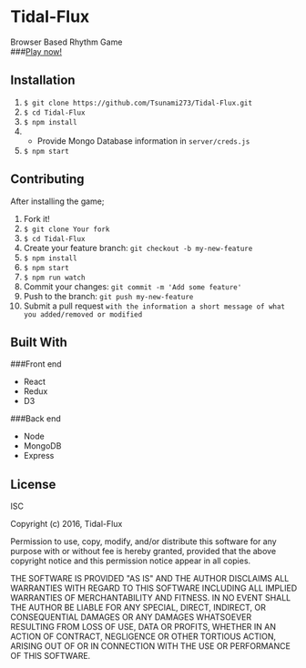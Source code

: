 # Tidal-Flux

Browser Based Rhythm Game  
###[Play now!](https://tidal-flux.herokuapp.com)

## Installation

1. `$ git clone https://github.com/Tsunami273/Tidal-Flux.git`
2. `$ cd Tidal-Flux`
3. `$ npm install`
4. - Provide Mongo Database information in `server/creds.js`
5. `$ npm start`

## Contributing
After installing the game;
1. Fork it!
  1. `$ git clone Your fork`
  2. `$ cd Tidal-Flux`
2. Create your feature branch: `git checkout -b my-new-feature`
  1. `$ npm install`
  2. `$ npm start`
  3. `$ npm run watch`
3. Commit your changes: `git commit -m 'Add some feature'`
4. Push to the branch: `git push my-new-feature`
5. Submit a pull request `with the information a short message of what you added/removed or modified`



## Built With
###Front end
* React
* Redux
* D3

###Back end
* Node
* MongoDB
* Express

## License

ISC

Copyright (c) 2016, Tidal-Flux

Permission to use, copy, modify, and/or distribute this software for any purpose with or without fee is hereby granted, provided that the above copyright notice and this permission notice appear in all copies.

THE SOFTWARE IS PROVIDED "AS IS" AND THE AUTHOR DISCLAIMS ALL WARRANTIES WITH REGARD TO THIS SOFTWARE INCLUDING ALL IMPLIED WARRANTIES OF MERCHANTABILITY AND FITNESS. IN NO EVENT SHALL THE AUTHOR BE LIABLE FOR ANY SPECIAL, DIRECT, INDIRECT, OR CONSEQUENTIAL DAMAGES OR ANY DAMAGES WHATSOEVER RESULTING FROM LOSS OF USE, DATA OR PROFITS, WHETHER IN AN ACTION OF CONTRACT, NEGLIGENCE OR OTHER TORTIOUS ACTION, ARISING OUT OF OR IN CONNECTION WITH THE USE OR PERFORMANCE OF THIS SOFTWARE.

